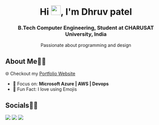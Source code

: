 <h1 align="center">Hi <img src="https://raw.githubusercontent.com/MartinHeinz/MartinHeinz/master/wave.gif" width="30px"  height="30px">, I'm Dhruv patel</h1>
<h3 align="center">B.Tech Computer Engineering, Student at CHARUSAT University, India</h3>

<p align='center'>
  Passionate about programming and design</b> 
</p>


## About Me🙋🏻

🌐 Checkout my [Portfolio Website](https://yatharthchauhan.me)

- 📑 Focus on: **Microsoft Azure | AWS | Devops**
- :sparkling_heart: Fun Fact: I love using Emojis



## Socials🤝🏻

<a href="https://www.linkedin.com/in/dhruv-patel-35209325a/"><img src="https://img.shields.io/badge/linkedin-%230077B5.svg?&style=for-the-badge&logo=linkedin&logoColor=white" /></a>
 <a href="https://www.instagram.com/_dhruv.ig/?hl=en"><img src="https://img.shields.io/badge/Instagram-E4405F?style=for-the-badge&logo=instagram&logoColor=white"/></a>
<a href="https://www.snapchat.com/add/dhruv_ptl3074?share_id=VTCE5IiUkLc&locale=en-US"><img src="https://img.shields.io/badge/Snapchat-FFFC00?style=for-the-badge&logo=snapchat&logoColor=white"/></a>
